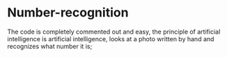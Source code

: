 # Number-recognition
The code is completely commented out and easy, the principle of artificial intelligence is artificial intelligence, looks at a photo written by hand and recognizes what number it is; 
